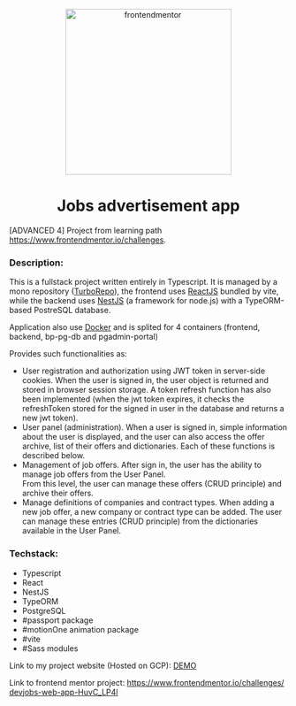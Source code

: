<p align="center">
  <a href="https://www.frontendmentor.io/challenges">
    <img alt="frontendmentor" src="https://www.frontendmentor.io/static/images/logo-desktop.svg" width="300" />
  </a>
</p>
<h1 align="center">
  Jobs advertisement app
</h1>

[ADVANCED 4] Project from learning path <a href="https://www.frontendmentor.io/challenges/devjobs-web-app-HuvC_LP4l" rel="noreferrer"  target="_blank">https://www.frontendmentor.io/challenges</a>.

<div>
  <h3>Description:</h3>
  <p>
  This is a fullstack project written entirely in Typescript. It is managed by a mono repository (<a href="https://turbo.build/" rel="noreferrer"  target="_blank">TurboRepo</a>), the frontend uses <a href="https://react.dev/" rel="noreferrer"  target="_blank">ReactJS</a> bundled by vite, while the backend uses <a href="https://nestjs.com/" rel="noreferrer"  target="_blank">NestJS</a> (a framework for node.js) with a TypeORM-based PostreSQL database.
  </p>

  <p>
    Application also use <a href="https://docs.docker.com/" rel="noreferrer" target="_blank">Docker</a> and is splited for 4 containers (frontend, backend, bp-pg-db and pgadmin-portal)
  </p>

  <p>Provides such functionalities as:</p>

  <ul>
    <li> User registration and authorization using JWT token in server-side cookies. When the user is signed in, the user object is returned and stored in browser session storage. A token refresh function has also been implemented (when the jwt token expires, it checks the refreshToken stored for the signed in user in the database and returns a new jwt token).</li>
    <li>
      User panel (administration). When a user is signed in, simple information about the user is displayed, and the user can also access the offer archive, list of their offers and dictionaries. Each of these functions is described below.
    </li>
    <li>Management of job offers. After sign in, the user has the ability to manage job offers from the User Panel.</br> From this level, the user can manage these offers (CRUD principle) and archive their offers.
    </li>
    <li>
    Manage definitions of companies and contract types. When adding a new job offer, a new company or contract type can be added. The user can manage these entries (CRUD principle) from the dictionaries available in the User Panel.
    </li>
  </ul>

  <h3>Techstack:</h3>
  <ul>
    <li>Typescript </li>
    <li>React</li>
    <li>NestJS </li>
    <li>TypeORM </li>
    <li>PostgreSQL</li>
    <li>#passport package </li>
    <li>#motionOne animation package </li>
    <li>#vite</li>
    <li>#Sass modules</li>
  </ul>
  <p>
    Link to my project website (Hosted on GCP):
    <a href="http://35.211.168.234:5173/dashboard" rel="noreferrer" target="_blank">DEMO</a>
  <p>
  <p>
    Link to frontend mentor project:
    <a href="https://www.frontendmentor.io/challenges/devjobs-web-app-HuvC_LP4l" rel="noreferrer"  target="_blank">https://www.frontendmentor.io/challenges/  devjobs-web-app-HuvC_LP4l</a>
  <p>
</div>



